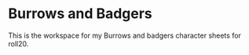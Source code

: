 # Burrows and Badgers

This is the workspace for my Burrows and badgers character sheets for roll20.

